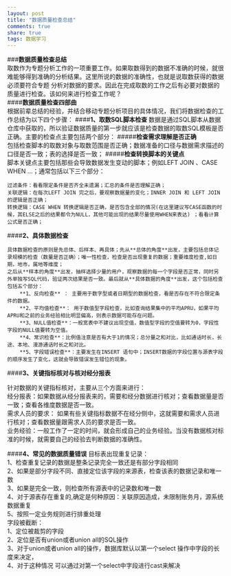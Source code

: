 ```yaml
---
layout: post
title: "数据质量检查总结"
comments: true
share: true
tags: 数据学习
---
```

###**数据质量检查总结**		
取数作为专题分析工作的一项重要工作。如果取数得到的数据不准确的时候，就很难能够得到准确的分析结果。这里所说的数据的准确性，也就是说取数获得的数据必须要符合专题
分析对数据的要求。因此在完成取数的工作之后有必要对数据的质量进行检查。该如何来进行检查工作呢？		
####**数据质量检查四部曲**		
根据前辈总结的经验，并结合移动专题分析项目的具体情况，我们将数据检查的工作总结为以下四个步骤：
####**1、取数SQL脚本检查**	
数据是通过SQL脚本从数据仓库中获取的，所以验证数据质量的第一步就应该是检查数据的取数SQL模板是否正确。主要的检查点主要包括两个部分：
#####**检查需求理解是否正确**			
包括检查脚本的取数对象与取数范围是否正确；数据准备的口径与数据需求描述的口径是否一致；表的选择是否一致；
#####**检查转换脚本的关键点**		
脚本关键点主要包括那些会导致数据发生变动的脚本；例如LEFT JOIN 、CASE WHEN ...；通常包括以下三个部分：		

	过滤条件：看看限定条件是否齐全未遗漏；汇总的条件是否理解正确；					
	关联逻辑：在每次LEFT JOIN 完之后，要观察数据量的变化；INNER JOIN 和 LEFT JOIN 的逻辑是否正确；				
	转换逻辑：CASE WHEN 转换逻辑是否正确，是否包含全部的情况(在这里建议写CASE函数的时候，其ELSE之后的结果都令为NULL，其他可能出现的结果尽量使用WHEN来表达) ；看看计算公式是否正确；		

####**2、具体数据检查**		

	具体数据检查的原则是先总体、后样本、再具体；先从**总体的角度**出发，主要包括总体记录规模的检查（数量是否正确）；唯一性检查，检查是否出现重复的数据；重要维度检查,如日期，地市，属地等维度；
	之后从**样本的角度**出发，抽样选择少量的用户，观察数据的每一个字段是否正常，同时另外单独写SQL代码，验证两次结果是否一致。最后就从**具体数据的角度**出发，这个包括检查包括五个部分：
		**1、反向检查** ： 主要用于数字型或者日期型的数据检查，看是否存在不符合限定条件的数据。		
		**2、平均值检查**： 用于数值型字段检查，比如查询结果集中的平均APRU，如果平均APRU和之前的业务经验相比明显偏高，则表示数据可能存在问题。		
		**3、NULL值检查**：一般宽表中不建议出现空值，数值型字段的空值要转为0，字段性字段的NULL值要转为空值。			
		**4、常识检查**：比例值注意是否有大于1的情况；总分量之和对比，比如通话时长，长途、本地、漫游通话时长之和对比。
		**5、字段错误检查**：主要发生在INSERT 语句中；INSERT数据的字段位置与源表字段的顺序发生了变化，这就会导致错误发生错位的现象。		
		
####**3、关键指标核对与核对经分报表**		

针对数据的关键指标核对，主要从三个方面来进行：		
	经分报表：如果数据从经分报表来的，需要和经分数据进行核对；查看数据量是否一致；查看各维度数据是否一致。		
	需求人员的要求： 如果有些关键指标数据不在经分侧中，这就需要和需求人员进行核对；查看数据量跟需求人员的要求是否一致。	
	业务经验：一般工作了一定的时间，就会形成自己的业务经验。当没有数据核对标准的时候，就需要自己的经验去判断数据的准确性。		

####**4、常见的数据质量错误**
	目标表出现重复记录：			
	1、检查重复记录的数据是整条记录完全一致还是有部分字段相同		
	2、如果是部分字段不同、直接定位该字段的来源表，检查该表的数据记录和唯一数		
	3、如果是完全一致，则检查所有源表中的记录数和唯一数		
	4、对于源表存在重复的,确定是何种原因：关联原因造成，未限制账务月，源系统数据重复		
	5、按照一定业务规则进行排重处理		
	字段被截断：		
	1、定位被裁剪的字段			
	2、定位是否有union或者union all的SQL操作		
	3、对于union或者union all的操作，数据库默认以第一个select 操作中字段的长度来决定，			
	4、对于这种情况 可以通过对第一个select中字段进行cast来解决		










